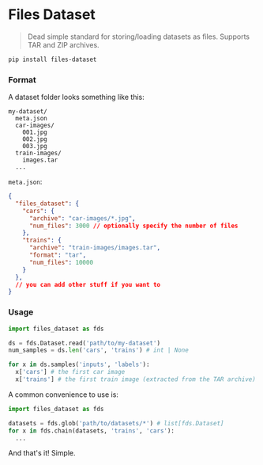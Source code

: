 # Files Dataset

> Dead simple standard for storing/loading datasets as files. Supports TAR and ZIP archives.

```bash
pip install files-dataset
```

### Format

A dataset folder looks something like this:

```
my-dataset/
  meta.json
  car-images/
    001.jpg
    002.jpg
    003.jpg
  train-images/
    images.tar
  ...
```

`meta.json`:
```json
{
  "files_dataset": {
    "cars": {
      "archive": "car-images/*.jpg",
      "num_files": 3000 // optionally specify the number of files
    },
    "trains": {
      "archive": "train-images/images.tar",
      "format": "tar",
      "num_files": 10000
    }
  },
  // you can add other stuff if you want to
}
```

### Usage

```python
import files_dataset as fds

ds = fds.Dataset.read('path/to/my-dataset')
num_samples = ds.len('cars', 'trains') # int | None

for x in ds.samples('inputs', 'labels'):
  x['cars'] # the first car image
  x['trains'] # the first train image (extracted from the TAR archive)
```

A common convenience to use is:

```python
import files_dataset as fds

datasets = fds.glob('path/to/datasets/*') # list[fds.Dataset]
for x in fds.chain(datasets, 'trains', 'cars'):
  ...
```

And that's it! Simple.